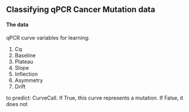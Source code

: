 ## Classifying qPCR Cancer Mutation data

#### The data
qPCR curve variables for learning: 
1. Cq
2. Baseline
3. Plateau
4. Slope
5. Inflection
6. Asymmetry
7. Drift

to predict: 
CurveCall. If True, this curve represents a mutation. If False, it does not



